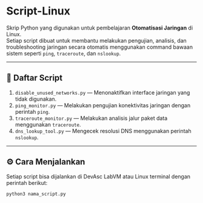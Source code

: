 # Script-Linux
Skrip Python yang digunakan untuk pembelajaran **Otomatisasi Jaringan** di Linux.  
Setiap script dibuat untuk membantu melakukan pengujian, analisis, dan troubleshooting jaringan secara otomatis menggunakan command bawaan sistem seperti `ping`, `traceroute`, dan `nslookup`.

---

## 📂 **Daftar Script**
1. `disable_unused_networks.py` — Menonaktifkan interface jaringan yang tidak digunakan.  
2. `ping_monitor.py` — Melakukan pengujian konektivitas jaringan dengan perintah `ping`.  
3. `traceroute_monitor.py` — Melakukan analisis jalur paket data menggunakan `traceroute`.  
4. `dns_lookup_tool.py` — Mengecek resolusi DNS menggunakan perintah `nslookup`.

---

## ⚙️ **Cara Menjalankan**
Setiap script bisa dijalankan di DevAsc LabVM atau Linux terminal dengan perintah berikut:
```bash
python3 nama_script.py
